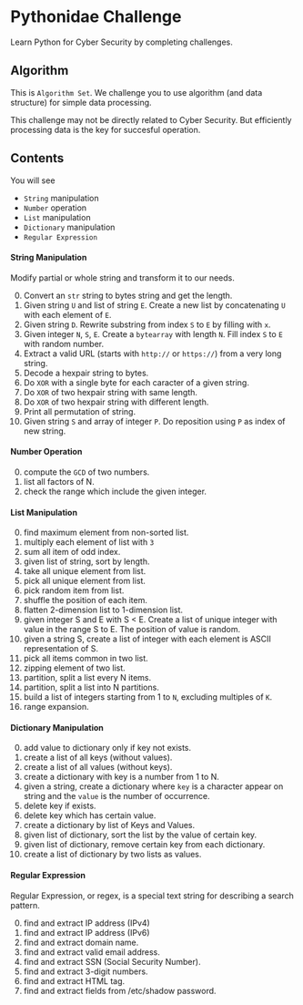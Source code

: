 # Pythonidae Challenge

Learn Python for Cyber Security by completing challenges.

## Algorithm

This is `Algorithm Set`. We challenge you to use algorithm (and data structure) for simple data processing. 

This challenge may not be directly related to Cyber Security. But efficiently processing data is the key for succesful operation. 

## Contents

You will see

- `String` manipulation
- `Number` operation
- `List` manipulation
- `Dictionary` manipulation
- `Regular Expression`

#### String Manipulation

Modify partial or whole string and transform it to our needs.

0. Convert an `str` string to bytes string and get the length.
1. Given string `U` and list of string `E`. Create a new list by concatenating `U` with each element of `E`.
2. Given string `D`. Rewrite substring from index `S` to `E` by filling with `x`.
3. Given integer `N`, `S`, `E`. Create a `bytearray` with length `N`. Fill index `S` to `E` with random number.
4. Extract a valid URL (starts with `http://` or `https://`) from a very long string.
5. Decode a hexpair string to bytes.
6. Do `XOR` with a single byte for each caracter of a given string.
7. Do `XOR` of two hexpair string with same length.
8. Do `XOR` of two hexpair string with different length.
9. Print all permutation of string.
10. Given string `S` and array of integer `P`. Do reposition using `P` as index of new string.

#### Number Operation

0. compute the `GCD` of two numbers.
1. list all factors of N.
2. check the range which include the given integer.

#### List Manipulation

0. find maximum element from non-sorted list.
1. multiply each element of list with `3`
2. sum all item of odd index.
3. given list of string, sort by length.
4. take all unique element from list.
5. pick all unique element from list.
6. pick random item from list.
7. shuffle the position of each item.
8. flatten 2-dimension list to 1-dimension list.
9. given integer S and E with S < E. Create a list of unique integer with value in the range S to E. The position of value is random.
10. given a string S, create a list of integer with each element is ASCII representation of S.
11. pick all items common in two list.
12. zipping element of two list.
13. partition, split a list every N items.
14. partition, split a list into N partitions.
15. build a list of integers starting from 1 to `N`, excluding multiples of `K`.
16. range expansion.

#### Dictionary Manipulation

0. add value to dictionary only if key not exists.
1. create a list of all keys (without values).
2. create a list of all values (without keys).
3. create a dictionary with key is a number from 1 to N.
4. given a string, create a dictionary where `key` is a character appear on string and the `value` is the number of occurrence.
5. delete key if exists.
6. delete key which has certain value.
7. create a dictionary by list of Keys and Values.
8. given list of dictionary, sort the list by the value of certain key.
9. given list of dictionary, remove certain key from each dictionary.
10. create a list of dictionary by two lists as values.

#### Regular Expression

Regular Expression, or regex, is a special text string for describing a search pattern.

0. find and extract IP address (IPv4)
1. find and extract IP address (IPv6)
2. find and extract domain name.
3. find and extract valid email address.
4. find and extract SSN (Social Security Number).
5. find and extract 3-digit numbers.
6. find and extract HTML tag.
7. find and extract fields from /etc/shadow password.